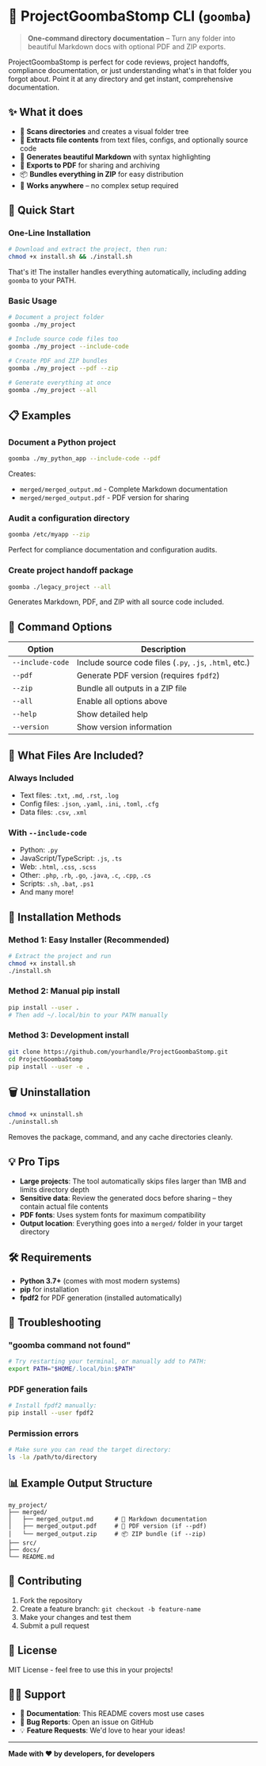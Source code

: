 # 📁 ProjectGoombaStomp CLI (`goomba`)

> **One-command directory documentation** – Turn any folder into beautiful Markdown docs with optional PDF and ZIP exports.

ProjectGoombaStomp is perfect for code reviews, project handoffs, compliance documentation, or just understanding what's in that folder you forgot about. Point it at any directory and get instant, comprehensive documentation.

## ✨ What it does

- 📂 **Scans directories** and creates a visual folder tree
- 📝 **Extracts file contents** from text files, configs, and optionally source code
- 🎨 **Generates beautiful Markdown** with syntax highlighting  
- 📄 **Exports to PDF** for sharing and archiving
- 📦 **Bundles everything in ZIP** for easy distribution
- 🚀 **Works anywhere** – no complex setup required

## 🚀 Quick Start

### One-Line Installation

```bash
# Download and extract the project, then run:
chmod +x install.sh && ./install.sh
```

That's it! The installer handles everything automatically, including adding `goomba` to your PATH.

### Basic Usage

```bash
# Document a project folder
goomba ./my_project

# Include source code files too  
goomba ./my_project --include-code

# Create PDF and ZIP bundles
goomba ./my_project --pdf --zip

# Generate everything at once
goomba ./my_project --all
```

## 📋 Examples

### Document a Python project
```bash
goomba ./my_python_app --include-code --pdf
```
Creates:
- `merged/merged_output.md` - Complete Markdown documentation
- `merged/merged_output.pdf` - PDF version for sharing

### Audit a configuration directory
```bash
goomba /etc/myapp --zip
```
Perfect for compliance documentation and configuration audits.

### Create project handoff package
```bash
goomba ./legacy_project --all
```
Generates Markdown, PDF, and ZIP with all source code included.

## 🎯 Command Options

| Option | Description |
|--------|-------------|
| `--include-code` | Include source code files (`.py`, `.js`, `.html`, etc.) |
| `--pdf` | Generate PDF version (requires `fpdf2`) |
| `--zip` | Bundle all outputs in a ZIP file |
| `--all` | Enable all options above |
| `--help` | Show detailed help |
| `--version` | Show version information |

## 📁 What Files Are Included?

### Always Included
- Text files: `.txt`, `.md`, `.rst`, `.log`
- Config files: `.json`, `.yaml`, `.ini`, `.toml`, `.cfg`
- Data files: `.csv`, `.xml`

### With `--include-code`
- Python: `.py`
- JavaScript/TypeScript: `.js`, `.ts`  
- Web: `.html`, `.css`, `.scss`
- Other: `.php`, `.rb`, `.go`, `.java`, `.c`, `.cpp`, `.cs`
- Scripts: `.sh`, `.bat`, `.ps1`
- And many more!

## 🔧 Installation Methods

### Method 1: Easy Installer (Recommended)
```bash
# Extract the project and run
chmod +x install.sh
./install.sh
```

### Method 2: Manual pip install
```bash
pip install --user .
# Then add ~/.local/bin to your PATH manually
```

### Method 3: Development install
```bash
git clone https://github.com/yourhandle/ProjectGoombaStomp.git
cd ProjectGoombaStomp
pip install --user -e .
```

## 🗑️ Uninstallation

```bash
chmod +x uninstall.sh
./uninstall.sh
```

Removes the package, command, and any cache directories cleanly.

## 💡 Pro Tips

- **Large projects**: The tool automatically skips files larger than 1MB and limits directory depth
- **Sensitive data**: Review the generated docs before sharing – they contain actual file contents
- **PDF fonts**: Uses system fonts for maximum compatibility
- **Output location**: Everything goes into a `merged/` folder in your target directory

## 🛠️ Requirements

- **Python 3.7+** (comes with most modern systems)
- **pip** for installation
- **fpdf2** for PDF generation (installed automatically)

## 🐛 Troubleshooting

### "goomba command not found"
```bash
# Try restarting your terminal, or manually add to PATH:
export PATH="$HOME/.local/bin:$PATH"
```

### PDF generation fails
```bash
# Install fpdf2 manually:
pip install --user fpdf2
```

### Permission errors
```bash
# Make sure you can read the target directory:
ls -la /path/to/directory
```

## 📊 Example Output Structure

```
my_project/
├── merged/
│   ├── merged_output.md      # 📝 Markdown documentation
│   ├── merged_output.pdf     # 📄 PDF version (if --pdf)
│   └── merged_output.zip     # 📦 ZIP bundle (if --zip)
├── src/
├── docs/
└── README.md
```

## 🤝 Contributing

1. Fork the repository
2. Create a feature branch: `git checkout -b feature-name`
3. Make your changes and test them
4. Submit a pull request

## 📄 License

MIT License - feel free to use this in your projects!

## 🙋‍♂️ Support

- 📖 **Documentation**: This README covers most use cases
- 🐛 **Bug Reports**: Open an issue on GitHub
- 💡 **Feature Requests**: We'd love to hear your ideas!

---

**Made with ❤️ by developers, for developers**
